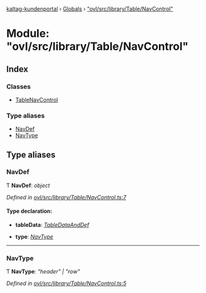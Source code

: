 [kaltag-kundenportal](../README.md) › [Globals](../globals.md) › ["ovl/src/library/Table/NavControl"](_ovl_src_library_table_navcontrol_.md)

# Module: "ovl/src/library/Table/NavControl"

## Index

### Classes

* [TableNavControl](../classes/_ovl_src_library_table_navcontrol_.tablenavcontrol.md)

### Type aliases

* [NavDef](_ovl_src_library_table_navcontrol_.md#navdef)
* [NavType](_ovl_src_library_table_navcontrol_.md#navtype)

## Type aliases

###  NavDef

Ƭ **NavDef**: *object*

*Defined in [ovl/src/library/Table/NavControl.ts:7](https://github.com/fopsdev/ovl/blob/f9b6194/ovl/src/library/Table/NavControl.ts#L7)*

#### Type declaration:

* **tableData**: *[TableDataAndDef](_ovl_src_library_table_table_.md#tabledataanddef)*

* **type**: *[NavType](_ovl_src_library_table_navcontrol_.md#navtype)*

___

###  NavType

Ƭ **NavType**: *"header" | "row"*

*Defined in [ovl/src/library/Table/NavControl.ts:5](https://github.com/fopsdev/ovl/blob/f9b6194/ovl/src/library/Table/NavControl.ts#L5)*
